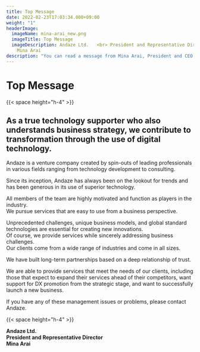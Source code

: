 ```yaml
---
title: Top Message
date: 2022-02-23T17:03:34.000+09:00
weight: "1"
headerImage:
  imageName: mina-arai_new.png
  imageTitle: Top Message
  imageDescription: Andaze Ltd.   <br> President and Representative Director   <br>
    Mina Arai
description: "You can read a message from Mina Arai, President and CEO of Andaze Ltd."
---
```

# Top Message

{{< space height="h-4" >}}

<h2 class="!text-[1.1rem]"> As a true technology supporter who also understands business strategy, we contribute to transformation through the use of digital technology.</h2>

Andaze is a venture company created by spin-outs of leading professionals in various fields ranging from technology development to consulting.

Since its inception, Andaze has always been on the lookout for trends and has been generous in its use of superior technology.

All members of the team are highly motivated and function as players in the industry.  
We pursue services that are easy to use from a business perspective.

Unprecedented challenges, unique business models, and global standard technologies are essential for creating new innovations.  
Of course, we provide services while sincerely addressing business challenges.  
Our clients come from a wide range of industries and come in all sizes.

We have built long-term partnerships based on a deep relationship of trust.

We are able to provide services that meet the needs of our clients, including those that expect to expand their services ahead of their competitors, want support for DX promotion from the strategic stage, and want to successfully launch a new business.

If you have any of these management issues or problems, please contact Andaze.

{{< space height="h-4" >}}

**Andaze Ltd.**  
**President and Representative Director**  
**Mina Arai**